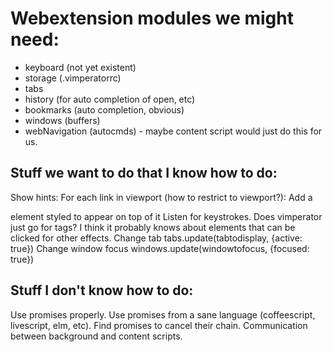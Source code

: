 # Webextension modules we might need:

* keyboard (not yet existent)
* storage (.vimperatorrc)
* tabs
* history (for auto completion of open, etc)
* bookmarks (auto completion, obvious)
* windows (buffers)
* webNavigation (autocmds) - maybe content script would just do this for us.

## Stuff we want to do that I know how to do:

Show hints:
	For each link in viewport (how to restrict to viewport?):
		Add a <p> element styled to appear on top of it
		Listen for keystrokes.
	Does vimperator just go for <a> tags? I think it probably knows about elements that can be clicked for other effects.
Change tab
	tabs.update(tabtodisplay, {active: true})
Change window focus
	windows.update(windowtofocus, {focused: true})

## Stuff I don't know how to do:

Use promises properly.
Use promises from a sane language (coffeescript, livescript, elm, etc).
Find promises to cancel their chain.
Communication between background and content scripts.
